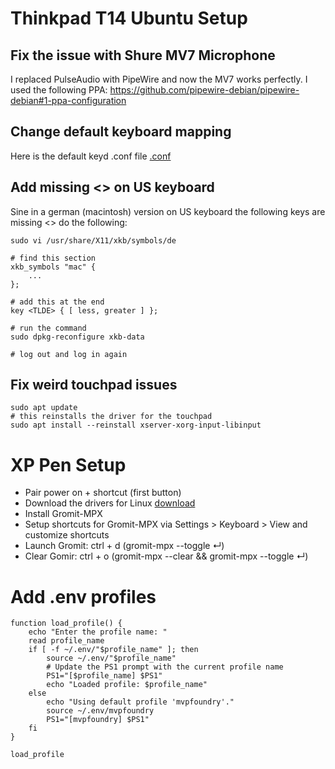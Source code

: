 # Thinkpad T14 Ubuntu Setup

## Fix the issue with Shure MV7 Microphone
I replaced PulseAudio with PipeWire and now the MV7 works perfectly. I used the following PPA: https://github.com/pipewire-debian/pipewire-debian#1-ppa-configuration

## Change default keyboard mapping
Here is the default keyd .conf file [.conf](https://github.com/tarasowski/thinkpad/blob/main/etc/keyd/default.conf)

## Add missing <> on US keyboard
Sine in a german (macintosh) version on US keyboard the following keys are missing <> do the following:

```
sudo vi /usr/share/X11/xkb/symbols/de

# find this section
xkb_symbols "mac" {
    ...
};

# add this at the end
key <TLDE> { [ less, greater ] };

# run the command
sudo dpkg-reconfigure xkb-data

# log out and log in again

```

## Fix weird touchpad issues

```
sudo apt update
# this reinstalls the driver for the touchpad
sudo apt install --reinstall xserver-xorg-input-libinput
```
# XP Pen Setup
- Pair power on + shortcut (first button)
- Download the drivers for Linux [download](https://www.xp-pen.com/download/deco-mw.html)
- Install Gromit-MPX
- Setup shortcuts for Gromit-MPX via Settings > Keyboard > View and customize shortcuts
- Launch Gromit: ctrl + d (gromit-mpx --toggle ↵)
- Clear Gomir: ctrl + o (gromit-mpx --clear && gromit-mpx --toggle ↵)

# Add .env profiles

```
function load_profile() {
    echo "Enter the profile name: "
    read profile_name
    if [ -f ~/.env/"$profile_name" ]; then
        source ~/.env/"$profile_name"
        # Update the PS1 prompt with the current profile name
        PS1="[$profile_name] $PS1"
        echo "Loaded profile: $profile_name"
    else
        echo "Using default profile 'mvpfoundry'."
        source ~/.env/mvpfoundry
        PS1="[mvpfoundry] $PS1"
    fi
}

load_profile
```

